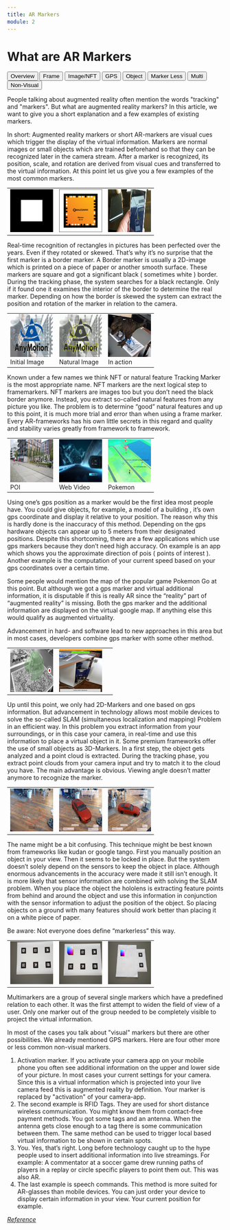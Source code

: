 ```yaml
---
title: AR Markers
module: 2
---
```



# What are AR Markers

<div class="tab">
  <button class="tablinks active" onclick="openTab(event, 'Overview')">Overview</button>
<button class="tablinks" onclick="openTab(event, 'Frame')">Frame</button>
<button class="tablinks" onclick="openTab(event, 'Image')">Image/NFT</button>
<button class="tablinks" onclick="openTab(event, 'GPS')">GPS</button>
<button class="tablinks" onclick="openTab(event, 'Object')">Object</button>
<button class="tablinks" onclick="openTab(event, 'MarkerLess')">Marker Less</button>
<button class="tablinks" onclick="openTab(event, 'Multi')">Multi</button>
<button class="tablinks" onclick="openTab(event, 'NonVisual')">Non-Visual</button>
</div>

<div id="Overview" class="tabcontent" style="display:block">
<p>
People talking about augmented reality often mention the words "tracking" and "markers". But what are augmented reality markers? In this article, we want to give you a short explanation and a few examples of existing markers.
</p>
<p>In short: Augmented reality markers or short AR-markers are visual cues which trigger the display of the virtual information.  Markers are normal images or small objects which are trained beforehand so that they can be recognized later in the camera stream.  After a marker is recognized, its position, scale, and rotation are derived from visual cues and transferred to the virtual information. At this point let us give you a few examples of the most common markers.
</p>
</div>

<div id="Frame" class="tabcontent">

<table>
<tr>
<td><img src="../imgs/AR_Toolkit_Marker.png" width="100" height="100" /></td>
<td><img src="../imgs/Vuforia_Marker.png" width="100" height="100" /></td>
<td><img src="../imgs/csm_Bild_02_2050c79c00.jpg" width="100" height="100" /></td>
</tr>
</table>

<p>Real-time recognition of rectangles in pictures has been perfected over the years. Even if they rotated or skewed. That’s why it’s no surprise that the first marker is a border marker. A Border marker is usually a 2D-image which is printed on a piece of paper or another smooth surface. These markers are square and got a significant black ( sometimes white ) border. During the tracking phase, the system searches for a black rectangle. Only if it found one it examines the interior of the border to determine the real marker. Depending on how the border ís skewed the system can extract the position and rotation of the marker in relation to the camera.</p>

</div>

<div id="Image" class="tabcontent">
<table>
<tr>
<td><img src="../imgs/AugementedRealityMarkerAnymotion.jpg" width="100" height="100" /><br />Initial Image</td>
<td><img src="../imgs/AugementedRealityMarkerAnymotionFeatures.jpg" width="100" height="100" /><br />Natural Image</td>
<td><img src="../imgs/ImEinsatz.jpg" width="100" height="100" /><br />In action</td>
</tr>
</table>
<p>Known under a few names we think NFT or natural feature Tracking Marker is the most appropriate name. NFT markers are the next logical step to framemarkers. NFT markers are images too but you don’t need the black border anymore. Instead, you extract so-called natural features from any picture you like. The problem is to determine “good” natural features and up to this point, it is much more trial and error than when using a frame marker. Every AR-frameworks has his own little secrets in this regard and quality and stability varies greatly from framework to framework.</p>

</div>
<div id="GPS" class="tabcontent">
<table>
<tr>
<td><img src="../imgs/POI.jpg" width="100" height="100" /><br />POI</td>
<td><img src="../imgs/Garmin.jpg" width="100" height="100" /><br />Web Video</td>
<td><img src="../imgs/Pokemon.jpg" width="100" height="100" /><br />Pokemon</td>
</tr>
</table>
<p>Using one’s gps position as a marker would be the first idea most people have. You could give objects, for example, a model of a building , it’s own gps coordinate and display it relative to your position. The reason why this is hardly done is the inaccuracy of this method. Depending on the gps hardware objects can appear up to 5 meters from their designated positions. Despite this shortcoming, there are a few applications which use gps markers because they don’t need high accuracy.  On example is an app which shows you the approximate direction of pois ( points of interest ). Another example is the computation of your current speed based on your gps coordinates over a certain time.</p>
<p>Some people would mention the map of the popular game Pokemon Go at this point. But although we got a gps marker and virtual additional information, it is disputable if this is really AR since the “reality” part of “augmented reality” is missing. Both the gps marker and the additional information are displayed on the virtual google map. If anything else this would qualify as augmented virtuality.</p>

<p>Advancement in hard- and software lead to new approaches in this area but in most cases, developers combine gps marker with some other method.</p>
</div>

<div id="Object" class="tabcontent">
<table>
<tr>
<td><img src="../imgs/Vuforia_Object.jpg" width="100" height="100" /></td>
<td><img src="../imgs/Wikitude_3D_Tracking.jpg" width="100" height="100" /></td>
<td>&nbsp;</td>
</tr>
</table>
<p>Up until this point, we only had 2D-Markers and one based on gps information. But advancement in technology allows most mobile devices to solve the so-called SLAM (simultaneous localization and mapping) Problem in an efficient way. In this problem you extract information from your surroundings, or in this case your camera, in real-time and use this information to place a virtual object in it. Some premium frameworks offer the use of small objects as 3D-Markers. In a first step, the object gets analyzed and a point cloud is extracted. During the tracking phase, you extract point clouds from your camera input and try to match it to the cloud you have.
The main advantage is obvious. Viewing angle doesn’t matter anymore to recognize the marker.
</p>
</div>

<div id="MarkerLess" class="tabcontent">
<table>
<tr>
<td><img src="../imgs/Markerless-Example-1.jpg" width="100" height="100" /></td>
<td><img src="../imgs/Markerless-Example-2.jpg" width="100" height="100" /></td>
<td><img src="../imgs/Markerless-Example-3.jpg" width="100" height="100" /></td>
</tr>
</table>
<p>The name might be a bit confusing. This technique might be best known from frameworks like kudan or google tango. First you manually position an object in your view. Then it seems to be locked in place. But the system doesn’t solely depend on the sensors to keep the object in place. Although enormous advancements in the accuracy were made it still isn’t enough. It is more likely that sensor information are combined with solving the SLAM problem. When you place the object the hololens is extracting feature points from behind and around the object and use this information in conjunction with the sensor information to adjust the position of the object. So placing objects on a ground with many features should work better than placing it on a white piece of paper.</p>
<p>Be aware: Not everyone does define “markerless” this way.</p>
</div>
<div id="Multi" class="tabcontent">
<table>
<tr>
<td><img src="../imgs/Multimarker-ARToolkit.png" width="100" height="100" /></td>
<td><img src="../imgs/Multimarker-Normal.png" width="100" height="100" /></td>
<td><img src="../imgs/Mulitmarker-4.png" width="100" height="100" /></td>
</tr>
</table>
<p>
Multimarkers are a group of several single markers which have a predefined relation to each other. It was the first attempt to widen the field of view of a user. Only one marker out of the group needed to be completely visible to project the virtual information.
</p>
</div>
<div id="NonVisual" class="tabcontent">
<p>In most of the cases you talk about "visual" markers but there are other possibilities. We already mentioned GPS markers. Here are four other more or less common non-visual markers.</p>
<ol>
<li>Activation marker. If you activate your camera app on your mobile phone you often see additional information on the upper and lower side of your picture. In most cases your current settings for your camera. Since this is a virtual information which is projected into your live camera feed this is augmented reality by definition. Your marker is replaced by "activation" of your camera-app.</li>
<li>The second example is RFID Tags. They are used for short distance wireless communication. You might know them from contact-free payment methods. You got some tags and an antenna. When the antenna gets close enough to a tag there is some communication between them. The same method can be used to trigger local based virtual information to be shown in certain spots.</li>
<li>You. Yes, that’s right. Long before technology caught up to the hype people used to insert additional information into live streamings. For example: A commentator at a soccer game drew running paths of players in a replay or circle specific players to point them out. This was also AR.</li>
<li>The last example is speech commands. This method is more suited for AR-glasses than mobile devices. You can just order your device to display certain information in your view. Your current position for example.</li>
</ol>
</div>
<a href="https://anymotion.com/en/wissensgrundlagen/augmented-reality-marker#:~:text=Marker%20%E2%80%93%20Augmented%20Reality&text=In%20short%3A%20Augmented%20reality%20markers,later%20in%20the%20camera%20stream." target="_new"><em>Reference</em></a>